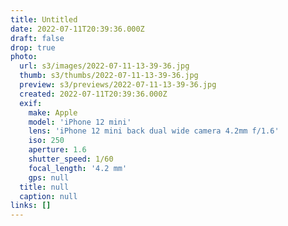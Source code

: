```yaml
---
title: Untitled
date: 2022-07-11T20:39:36.000Z
draft: false
drop: true
photo:
  url: s3/images/2022-07-11-13-39-36.jpg
  thumb: s3/thumbs/2022-07-11-13-39-36.jpg
  preview: s3/previews/2022-07-11-13-39-36.jpg
  created: 2022-07-11T20:39:36.000Z
  exif:
    make: Apple
    model: 'iPhone 12 mini'
    lens: 'iPhone 12 mini back dual wide camera 4.2mm f/1.6'
    iso: 250
    aperture: 1.6
    shutter_speed: 1/60
    focal_length: '4.2 mm'
    gps: null
  title: null
  caption: null
links: []
---
```

